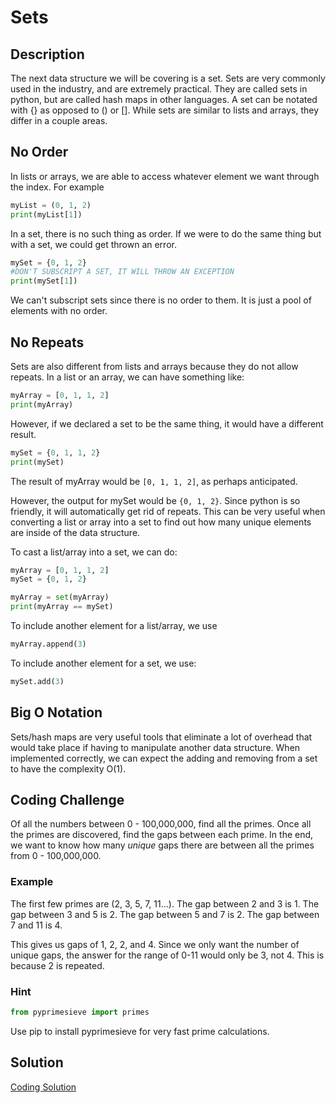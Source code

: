 # Sets

## Description

The next data structure we will be covering is a set. Sets are very commonly used in the industry, and are extremely practical.  They are called sets in python, but are called hash maps in other languages. A set can be notated with {} as opposed to () or [].  While sets are similar to lists and arrays, they differ in a couple areas.

## No Order

In lists or arrays, we are able to access whatever element we want through the index. For example

```python
myList = (0, 1, 2)
print(myList[1])
```

In a set, there is no such thing as order. If we were to do the same thing but with a set, we could get thrown an error.

```python
mySet = {0, 1, 2}
#DON'T SUBSCRIPT A SET, IT WILL THROW AN EXCEPTION
print(mySet[1])
```

We can't subscript sets since there is no order to them. It is just a pool of elements with no order.

## No Repeats

Sets are also different from lists and arrays because they do not allow repeats.
In a list or an array, we can have something like:

```python
myArray = [0, 1, 1, 2]
print(myArray)
```

However, if we declared a set to be the same thing, it would have a different result.

```python
mySet = {0, 1, 1, 2}
print(mySet)
```

The result of myArray would be `[0, 1, 1, 2]`, as perhaps anticipated.

However, the output for mySet would be `{0, 1, 2}`. Since python is so friendly, it will automatically get rid of repeats. This can be very useful when converting a list or array into a set to find out how many unique elements are inside of the data structure.

To cast a list/array into a set, we can do:

```python
myArray = [0, 1, 1, 2]
mySet = {0, 1, 2}

myArray = set(myArray)
print(myArray == mySet)
```

To include another element for a list/array, we use

```python
myArray.append(3)
```

To include another element for a set, we use:

```python
mySet.add(3)
```

## Big O Notation

Sets/hash maps are very useful tools that eliminate a lot of overhead that would take place if having to manipulate another data structure. When implemented correctly, we can expect the adding and removing from a set to have the complexity O(1).

## Coding Challenge

Of all the numbers between 0 - 100,000,000, find all the primes. Once all the primes are discovered, find the gaps between each prime. In the end, we want to know how many *unique* gaps there are between all the primes from 0 - 100,000,000.


### Example
The first few primes are (2, 3, 5, 7, 11...). The gap between 2 and 3 is 1. The gap between 3 and 5 is 2. The gap between 5 and 7 is 2. The gap between 7 and 11 is 4.

This gives us gaps of 1, 2, 2, and 4. Since we only want the number of unique gaps, the answer for the range of 0-11 would only be 3, not 4. This is because 2 is repeated.

### Hint
```python
from pyprimesieve import primes
```
Use pip to install pyprimesieve for very fast prime calculations.

## Solution

[Coding Solution](https://github.com/mloumeau/Data-Structure-Tutorial/blob/master/pythonFiles/setSolution.py)